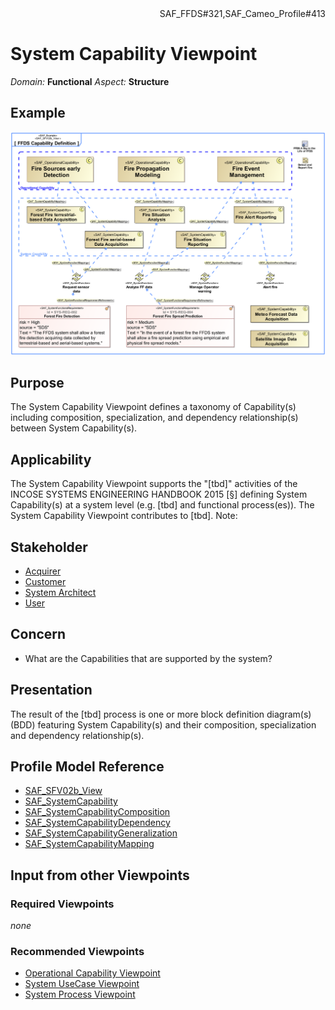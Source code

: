 <div align="right">SAF_FFDS#321,SAF_Cameo_Profile#413</div>

# System Capability Viewpoint
*Domain:* **Functional** *Aspect:* **Structure**
## Example
![FFDS Capability Definition](../diagrams/FFDS-Capability-Definition.svg)
## Purpose
The System Capability Viewpoint defines a taxonomy of Capability(s) including composition, specialization, and dependency relationship(s) between System Capability(s).
## Applicability
The System Capability Viewpoint supports the "[tbd]" activities of the INCOSE SYSTEMS ENGINEERING HANDBOOK 2015 [§] defining System Capability(s) at a system level (e.g. [tbd] and functional process(es)). The System Capability Viewpoint contributes to [tbd].
Note:
## Stakeholder
* [Acquirer](../stakeholders.md#Acquirer)
* [Customer](../stakeholders.md#Customer)
* [System Architect](../stakeholders.md#System-Architect)
* [User](../stakeholders.md#User)
## Concern
* What are the Capabilities that are supported by the system?
## Presentation
The result of the [tbd] process is one or more block definition diagram(s) (BDD) featuring System Capability(s) and their composition, specialization and dependency relationship(s).

## Profile Model Reference
* [SAF_SFV02b_View](../stereotypes.md#SAF_SFV02b_View)
* [SAF_SystemCapability](../stereotypes.md#SAF_SystemCapability)
* [SAF_SystemCapabilityComposition](../stereotypes.md#SAF_SystemCapabilityComposition)
* [SAF_SystemCapabilityDependency](../stereotypes.md#SAF_SystemCapabilityDependency)
* [SAF_SystemCapabilityGeneralization](../stereotypes.md#SAF_SystemCapabilityGeneralization)
* [SAF_SystemCapabilityMapping](../stereotypes.md#SAF_SystemCapabilityMapping)
## Input from other Viewpoints
### Required Viewpoints
*none*
### Recommended Viewpoints
* [Operational Capability Viewpoint](Operational-Capability-Viewpoint.md)
* [System UseCase Viewpoint](System-UseCase-Viewpoint.md)
* [System Process Viewpoint](System-Process-Viewpoint.md)
